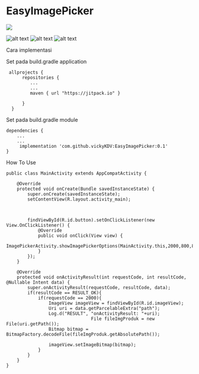 # EasyImagePicker
[![](https://jitpack.io/v/vickyKDV/EasyImagePicker.svg)](https://jitpack.io/#vickyKDV/EasyImagePicker)


![alt text](https://raw.githubusercontent.com/vickyKDV/EasyImagePicker/master/dialogpng.png)
![alt text](https://raw.githubusercontent.com/vickyKDV/EasyImagePicker/master/croppng.png)
![alt text](https://raw.githubusercontent.com/vickyKDV/EasyImagePicker/master/resultpng.png)

   Cara implementasi
   
   
   Set pada build.gradle application
   
     allprojects {
          repositories {
             ...
             ...
             maven { url "https://jitpack.io" }

          }
      }
    
   Set pada build.gradle module
    
    dependencies {
        ...
        ...
	     implementation 'com.github.vickyKDV:EasyImagePicker:0.1'
	}
	
	
How To Use
    
    public class MainActivity extends AppCompatActivity {
    
        @Override
        protected void onCreate(Bundle savedInstanceState) {
            super.onCreate(savedInstanceState);
            setContentView(R.layout.activity_main);
    
    
    
            findViewById(R.id.button).setOnClickListener(new View.OnClickListener() {
                @Override
                public void onClick(View view) {
                    ImagePickerActivity.showImagePickerOptions(MainActivity.this,2000,800,800);
                }
            });
        }
    
        @Override
        protected void onActivityResult(int requestCode, int resultCode, @Nullable Intent data) {
            super.onActivityResult(requestCode, resultCode, data);
            if(resultCode == RESULT_OK){
                if(requestCode == 2000){
                    ImageView imageView = findViewById(R.id.imageView);
                    Uri uri = data.getParcelableExtra("path");
                    Log.d("RESULT", "onActivityResult: "+uri);
                                    File fileImgProduk = new File(uri.getPath());
                    Bitmap bitmap = BitmapFactory.decodeFile(fileImgProduk.getAbsolutePath());
    
                    imageView.setImageBitmap(bitmap);
                }
            }
        }
    }	
